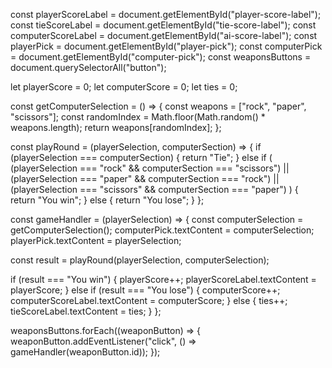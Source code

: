 const playerScoreLabel = document.getElementById("player-score-label");
const tieScoreLabel = document.getElementById("tie-score-label");
const computerScoreLabel = document.getElementById("ai-score-label");
const playerPick = document.getElementById("player-pick");
const computerPick = document.getElementById("computer-pick");
const weaponsButtons = document.querySelectorAll("button");

let playerScore = 0;
let computerScore = 0;
let ties = 0;

const getComputerSelection = () => {
const weapons = ["rock", "paper", "scissors"];
const randomIndex = Math.floor(Math.random() \* weapons.length);
return weapons[randomIndex];
};

const playRound = (playerSelection, computerSection) => {
if (playerSelection === computerSection) {
return "Tie";
} else if (
(playerSelection === "rock" && computerSection === "scissors") ||
(playerSelection === "paper" && computerSection === "rock") ||
(playerSelection === "scissors" && computerSection === "paper")
) {
return "You win";
} else {
return "You lose";
}
};

const gameHandler = (playerSelection) => {
const computerSelection = getComputerSelection();
computerPick.textContent = computerSelection;
playerPick.textContent = playerSelection;

const result = playRound(playerSelection, computerSelection);

if (result === "You win") {
playerScore++;
playerScoreLabel.textContent = playerScore;
} else if (result === "You lose") {
computerScore++;
computerScoreLabel.textContent = computerScore;
} else {
ties++;
tieScoreLabel.textContent = ties;
}
};

weaponsButtons.forEach((weaponButton) => {
weaponButton.addEventListener("click", () => gameHandler(weaponButton.id));
});
